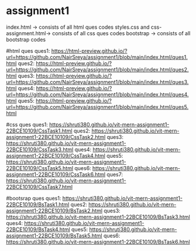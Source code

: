 # assignment1
index.html -> consists of all html ques codes
styles.css and css-assignment.html-> consists of all css ques codes
bootstrap -> consists of all bootstrap codes

#html ques
ques1: https://html-preview.github.io/?url=https://github.com/NairSreya/assignment1/blob/main/index.html/ques1.html
ques2: https://html-preview.github.io/?url=https://github.com/NairSreya/assignment1/blob/main/index.html/ques2.html
ques3: https://html-preview.github.io/?url=https://github.com/NairSreya/assignment1/blob/main/index.html/ques3.html
ques4: https://html-preview.github.io/?url=https://github.com/NairSreya/assignment1/blob/main/index.html/ques4.html
ques5: https://html-preview.github.io/?url=https://github.com/NairSreya/assignment1/blob/main/index.html/ques5.html

#css ques
ques1: https://shruti380.github.io/vit-mern-assignment1-22BCE10109/CssTask1.html
ques2: https://shruti380.github.io/vit-mern-assignment1-22BCE10109/CssTask2.html
ques3: https://shruti380.github.io/vit-mern-assignment1-22BCE10109/CssTask3.html
ques4: https://shruti380.github.io/vit-mern-assignment1-22BCE10109/CssTask4.html
ques5: https://shruti380.github.io/vit-mern-assignment1-22BCE10109/CssTask5.html
ques6: https://shruti380.github.io/vit-mern-assignment1-22BCE10109/CssTask6.html
ques7: https://shruti380.github.io/vit-mern-assignment1-22BCE10109/CssTask7.html

#bootsrap ques
ques1: https://shruti380.github.io/vit-mern-assignment1-22BCE10109/BsTask1.html
ques2: https://shruti380.github.io/vit-mern-assignment1-22BCE10109/BsTask2.html
ques3: https://shruti380.github.io/vit-mern-assignment1-22BCE10109/BsTask3.html
ques4: https://shruti380.github.io/vit-mern-assignment1-22BCE10109/BsTask4.html
ques5: https://shruti380.github.io/vit-mern-assignment1-22BCE10109/BsTask5.html
ques6: https://shruti380.github.io/vit-mern-assignment1-22BCE10109/BsTask6.html
